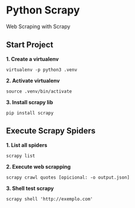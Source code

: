 # Python Scrapy
Web Scraping with Scrapy


## Start Project

**1. Create a virtualenv**
```
virtualenv -p python3 .venv
```

**2. Activate virtualenv**
```
source .venv/bin/activate
```

**3. Install scrapy lib**
```
pip install scrapy
```


## Execute Scrapy Spiders

**1. List all spiders**
```
scrapy list
```

**2. Execute web scrapping**
```
scrapy crawl quotes [opicional: -o output.json]
```

**3. Shell test scrapy**
```
scrapy shell 'http://exemplo.com'
```